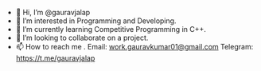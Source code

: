- 👋 Hi, I’m @gauravjalap
- 👀 I’m interested in Programming and Developing.
- 🌱 I’m currently learning Competitive Programming in C++.
- 💞️ I’m looking to collaborate on a project.
- 📫 How to reach me .
Email: work.gauravkumar01@gmail.com
Telegram: https://t.me/gauravjalap
<!---
gauravjalap/gauravjalap is a ✨ special ✨ repository because its `README.md` (this file) appears on your GitHub profile.
You can click the Preview link to take a look at your changes.
--->
